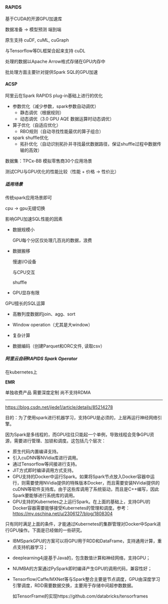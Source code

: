 #### RAPIDS

基于CUDA的开源GPU加速库

数据准备 -> 模型预测   端到端

原生支持 cuDF, cuML, cuGraph

与Tensorflow等DL框架合起来支持 cuDL

处理的数据以Apache Arrow格式存储在GPU内存中

批处理方面主要针对提供Spark SQL的GPU加速

#### ACSP

阿里云在Spark RAPIDS plug-in基础上进行的优化

* 参数优化（减少参数，spark参数自动调优）
  * 静态调优（根据规则）
  * 动态调优（3.0 GPU AQE 数据运算时动态调优）
* 算子优化（自适应优化）
  * RBO规则（自动寻找性能最优的算子组合）
* spark shuffle优化
  * 拓扑优化（自动识别拓扑并寻找最优数据路径，保证shuffle过程中数据传输的高效）

数据集：TPCx-BB 模拟零售商30个应用场景

测试CPU与GPU优化的性能比较（性能 + 价格 -> 性价比）

##### 适用场景

传统spark应用场景即可

cpu -> gpu无缝切换

影响GPU加速SQL性能的因素

* 数据规模小

  GPU每个分区仅处理几百兆的数据，浪费

* 数据搬移

  慢速I/O设备

  与CPU交互

  shuffle

* GPU显存有限

GPU擅长的SQL运算

* 高散列度数据的join、agg、sort

* Window operation（尤其是大window）

* 复杂计算

* 数据编码（创建Parquet和ORC文件, 读取csv）

##### 阿里云自研RAPIDS Spark Operator

在kubernetes上

**EMR** 

单独收费产品 需要深度定制 尚不支持RDMA

---

https://blog.csdn.net/jiede1/article/details/85214278

目的：为了使用spark进行机器学习，支持GPU是必须的，上层再运行神经网络引擎。

因为Spark是多线程的，而GPU往往只能起一个单例，导致线程会竞争GPU资源，需要进行管理、加锁和调度。这包括几个层次：

- 原生代码内置编译支持。
- 引入cuDNN等NVidia库进行调用。
- 通过Tensorflow等间接进行支持。
- JIT方式即时编译调用方式支持。
- GPU支持的Docker中运行Spark。如果将Spark节点放入Docker容器中运行，则需要使用NVidia提供的特殊版本Docker，而且需要安装NVidai提供的cuDNN等软件支持库。由于这些库调用了系统驱动，而且是C++编写，因此Spark要能够进行系统库的调用。
- GPU支持的Kubernetes之上运行Spark。在上面的基础上，支持GPU的Docker容器需要能够接受Kubernetes的管理和调度。参考：https://my.oschina.net/u/2306127/blog/1808304

只有同时满足上面的条件，才能通过Kubernetes的集群管理对Docker中Spark进行GPU操作。下面是已经做的一些研究。

- IBMSparkGPU的方案可以将GPU用于RDD和DataFrame，支持通用计算，重点支持机器学习；

- deeplearning4j是基于Java的，包含数值计算和神经网络，支持GPU；

- NUMBA的方案通过PySpark即时编译产生GPU的调用代码，兼容性好；

- Tensorflow/Caffe/MXNet等与Spark整合主要是节点调度，GPU由深度学习引擎调度，RDD需要数据交换，主要用于存储中间超参数数据。

  如TensorFrame的实现https://github.com/databricks/tensorframes
